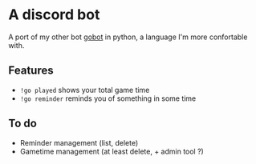 # A discord bot

A port of my other bot [gobot](https://github.com/gdraynz/gobot) in python, a language I'm more confortable with.

## Features

* `!go played` shows your total game time
* `!go reminder` reminds you of something in some time

## To do

* Reminder management (list, delete)
* Gametime management (at least delete, + admin tool ?)
